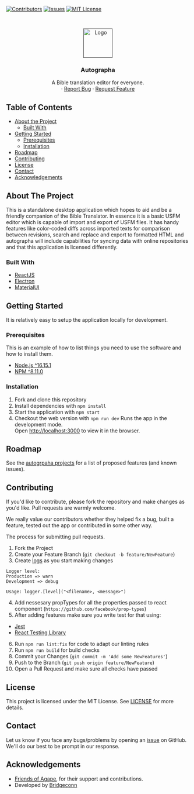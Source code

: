 <!-- PROJECT SHIELDS -->

[![Contributors][contributors-shield]][contributors-url]
[![Issues][issues-shield]][issues-url]
[![MIT License][license-shield]][license-url]

<!-- PROJECT LOGO -->
<br />
<p align="center">
  <a href="">
    <img src="https://github.com/friendsofagape/autographa/blob/main/resources/agicon.png" alt="Logo" width="80" height="80">
  </a>

  <h3 align="center">Autographa</h3>

  <p align="center">
    A Bible translation editor for everyone.
    <br />
    ·
    <a href="https://github.com/friendsofagape/autographa/issues">Report Bug</a>
    ·
    <a href="https://github.com/friendsofagape/autographa/issues">Request Feature</a>
  </p>
</p>

<!-- TABLE OF CONTENTS -->

## Table of Contents

-   [About the Project](#about-the-project)
    -   [Built With](#built-with)
-   [Getting Started](#getting-started)
    -   [Prerequisites](#prerequisites)
    -   [Installation](#installation)
-   [Roadmap](#roadmap)
-   [Contributing](#contributing)
-   [License](#license)
-   [Contact](#contact)
-   [Acknowledgements](#acknowledgements)

<!-- ABOUT THE PROJECT -->

## About The Project

This is a standalone desktop application which hopes to aid and be a friendly companion of the Bible Translator. In essence it is a basic USFM editor which is capable of import and export of USFM files. It has handy features like color-coded diffs across imported texts for comparison between revisions, search and replace and export to formatted HTML and autographa will include capabilities for syncing data with online repositories and that this application is licensed differently.

### Built With

-   [ReactJS](https://reactjs.org/)
-   [Electron](https://www.electronjs.org/)
-   [MaterialUI](https://material-ui.com/)

<!-- GETTING STARTED -->

## Getting Started

It is relatively easy to setup the application locally for development.

### Prerequisites

This is an example of how to list things you need to use the software and how to install them.

-   [Node.js ^16.15.1](https://nodejs.org/en/)
-   [NPM ^8.11.0](https://www.npmjs.com/get-npm)

### Installation

1. Fork and clone this repository
2. Install dependencies with `npm install`
3. Start the application with `npm start`
4. Checkout the web version with `npm run dev`
   Runs the app in the development mode.<br>
   Open [http://localhost:3000](http://localhost:3000) to view it in the browser.

<!-- ROADMAP -->

## Roadmap

See the [autogrpaha projects](https://github.com/friendsofagape/autographa/projects/1) for a list of proposed features (and known issues).

<!-- CONTRIBUTING -->

## Contributing

If you'd like to contribute, please fork the repository and make changes as you'd like. Pull requests are warmly welcome.

We really value our contributors whether they helped fix a bug, built a feature, tested out the app or contributed in some other way.

The process for submitting pull requests.

1. Fork the Project
2. Create your Feature Branch (`git checkout -b feature/NewFeature`)
3. Create [logs](https://github.com/winstonjs/winston#readme) as you start making changes

```
Logger level:
Production => warn
Development => debug
```

```
Usage: logger.[level]("<filename>, <message>")
```

4. Add nessesary propTypes for all the properties passed to react component (`https://github.com/facebook/prop-types`)
5. After adding features make sure you write test for that using:

-   [Jest](https://testing-library.com/docs/react-testing-library/intro)
-   [React Testing Library](https://jestjs.io/docs/en/getting-started)

6. Run `npm run lint:fix` for code to adapt our linting rules
7. Run `npm run build` for build checks
8. Commit your Changes (`git commit -m 'Add some NewFeatures'`)
9. Push to the Branch (`git push origin feature/NewFeature`)
10. Open a Pull Request and make sure all checks have passed

<!-- LICENSE -->

## License

This project is licensed under the MIT License. See [LICENSE](https://github.com/friendsofagape/autographa/blob/main/LICENSE) for more details.

<!-- CONTACT -->

## Contact

Let us know if you face any bugs/problems by opening an [issue](https://github.com/friendsofagape/autographa/issues) on GitHub. We'll do our best to be prompt in our response.

<!-- ACKNOWLEDGEMENTS -->

## Acknowledgements

-   [Friends of Agape](http://friendsofagape.org/), for their support and contributions.
-   Developed by [Bridgeconn](https://bridgeconn.com/)

<!-- MARKDOWN LINKS & IMAGES -->
<!-- https://www.markdownguide.org/basic-syntax/#reference-style-links -->

[contributors-shield]: https://img.shields.io/github/contributors/friendsofagape/autographa.svg?style=flat-square
[contributors-url]: https://github.com/friendsofagape/autographa/graphs/contributors
[issues-shield]: https://img.shields.io/github/issues/friendsofagape/autographa.svg?style=flat-square
[issues-url]: https://github.com/friendsofagape/autographa/issues
[license-shield]: https://img.shields.io/github/license/friendsofagape/autographa.svg?style=flat-square
[license-url]: https://github.com/friendsofagape/autographa/blob/main/LICENSE
